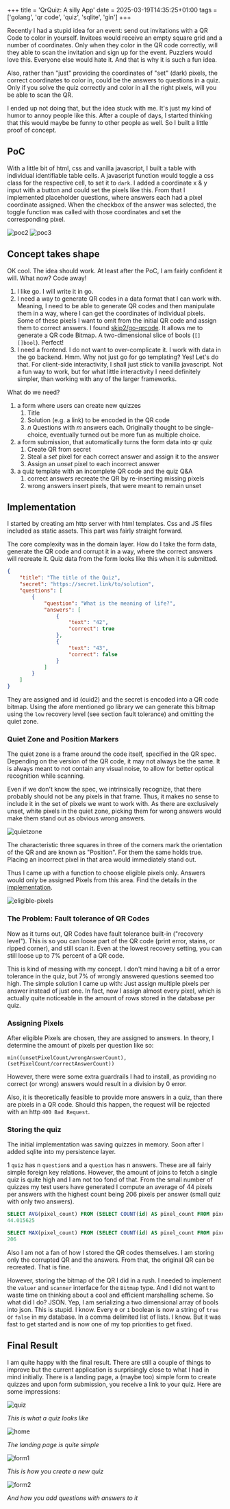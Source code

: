 +++
title = 'QrQuiz: A silly App'
date = 2025-03-19T14:35:25+01:00
tags = ['golang', 'qr code', 'quiz', 'sqlite', 'gin']
+++

Recently I had a stupid idea for an event: send out invitations with a QR Code to color in yourself.
Invitees would receive an empty square grid and a number of coordinates.
Only when they color in the QR code correctly, will they able to scan the invitation and sign up for the event.
Puzzlers would love this.
Everyone else would hate it.
And that is why it is such a fun idea.

Also, rather than "just" providing the coordinates of "set" (dark) pixels, the correct coordinates to color in, could be the answers to questions in a quiz.
Only if you solve the quiz correctly and color in all the right pixels, will you be able to scan the QR.

I ended up not doing that, but the idea stuck with me.
It's just my kind of humor to annoy people like this.
After a couple of days, I started thinking that this would maybe be funny to other people as well.
So I built a little proof of concept.

## PoC

With a little bit of html, css and vanilla javascript, I built a table with individual identifiable table cells.
A javascript function would toggle a css class for the respective cell, to set it to `dark`.
I added a coordinate x & y input with a button and could set the pixels like this.
From that I implemented placeholder questions, where answers each had a pixel coordinate assigned.
When the checkbox of the answer was selected, the toggle function was called with those coordinates and set the corresponding pixel.

![poc2](./poc2.png)
![poc3](./poc3.png)

## Concept takes shape

OK cool.
The idea should work.
At least after the PoC, I am fairly confident it will.
What now?
Code away!

1. I like go. I will write it in go.
1. I need a way to generate QR codes in a data format that I can work with.
   Meaning, I need to be able to generate QR codes and then manipulate them in a way, where I can get the coordinates of individual pixels.
   Some of these pixels I want to omit from the initial QR code and assign them to correct answers.
   I found [skip2/go-qrcode](https://pkg.go.dev/github.com/skip2/go-qrcode).
   It allows me to generate a QR code Bitmap.
   A two-dimensional slice of bools (`[][]bool`).
   Perfect!
1. I need a frontend.
   I do not want to over-complicate it.
   I work with data in the go backend.
   Hmm.
   Why not just go for go templating?
   Yes!
   Let's do that.
   For client-side interactivity, I shall just stick to vanilla javascript.
   Not a fun way to work, but for what little interactivity I need definitely simpler, than working with any of the larger frameworks.
   
What do we need?

1. a form where users can create new quizzes
    1. Title
    1. Solution (e.g. a link) to be encoded in the QR code
    1. *n* Questions with *m* answers each. Originally thought to be single-choice, eventually turned out be more fun as multiple choice.
1. a form submission, that automatically turns the form data into qr quiz
    1. Create QR from secret
    1. Steal a *set* pixel for each correct answer and assign it to the answer
    1. Assign an *unset* pixel to each incorrect answer
1. a quiz template with an incomplete QR code and the quiz Q&A
    1. correct answers recreate the QR by re-inserting missing pixels
    1. wrong answers insert pixels, that were meant to remain unset

## Implementation

I started by creating am http server with html templates.
Css and JS files included as static assets.
This part was fairly straight forward.

The core complexity was in the domain layer.
How do I take the form data, generate the QR code and corrupt it in a way, where the correct answers will recreate it.
Quiz data from the form looks like this when it is submitted.

```json
{
    "title": "The title of the Quiz",
    "secret": "https://secret.link/to/solution",
    "questions": [
        {
            "question": "What is the meaning of life?",
            "answers": [
                {
                    "text": "42",
                    "correct": true
                },
                {
                    "text": "43",
                    "correct": false 
                }
            ]
        }
    ]
}
```

They are assigned and id (cuid2) and the secret is encoded into a QR code bitmap.
Using the afore mentioned go library we can generate this bitmap using the `low` recovery level (see section fault tolerance) and omitting the quiet zone.


### Quiet Zone and Position Markers

The quiet zone is a frame around the code itself, specified in the QR spec.
Depending on the version of the QR code, it may not always be the same.
It is always meant to not contain any visual noise, to allow for better optical recognition while scanning.

Even if we don't know the spec, we intrinsically recognize, that there probably should not be any pixels in that frame.
Thus, it makes no sense to include it in the set of pixels we want to work with.
As there are exclusively unset, white pixels in the quiet zone, picking them for wrong answers would make them stand out as obvious wrong answers.

![quietzone](./quietzone.png)

The characteristic three squares in three of the corners mark the orientation of the QR and are known as "Position".
For them the same holds true.
Placing an incorrect pixel in that area would immediately stand out.

Thus I came up with a function to choose eligible pixels only.
Answers would only be assigned Pixels from this area.
Find the details in the [implementation](https://github.com/sekthor/qrquiz/blob/main/internal/domain/puzzle.go#L46).

![eligible-pixels](./eligible.png)


### The Problem: Fault tolerance of QR Codes

Now as it turns out, QR Codes have fault tolerance built-in ("recovery level").
This is so you can loose part of the QR code (print error, stains, or ripped corner), and still scan it.
Even at the lowest recovery setting, you can still loose up to 7% percent of a QR code.

This is kind of messing with my concept.
I don't mind having a bit of a error tolerance in the quiz, but 7% of wrongly answered questions seemed too high.
The simple solution I came up with:
Just assign multiple pixels per answer instead of just one.
In fact, now I assign almost every pixel, which is actually quite noticeable in the amount of rows stored in the database per quiz.

### Assigning Pixels

After eligible Pixels are chosen, they are assigned to answers.
In theory, I determine the amount of pixels per question like so:

```
min((unsetPixelCount/wrongAnswerCount),(setPixelCount/correctAnswerCount))
```

However, there were some extra guardrails I had to install, as providing no correct (or wrong) answers would result in a division by 0 error.

Also, it is theoretically feasible to provide more answers in a quiz, than there are pixels in a QR code.
Should this happen, the request will be rejected with an http `400 Bad Request`.

### Storing the quiz

The initial implementation was saving quizzes in memory.
Soon after I added sqlite into my persistence layer.

1 `quiz` has n `question`s and a `question` has n answers.
These are all fairly simple foreign key relations.
However, the amount of joins to fetch a single quiz is quite high and I am not too fond of that.
From the small number of quizzes my test users have generated I compute an average of 44 pixels per answers with the highest count being 206 pixels per answer (small quiz with only two answers).

```sql
SELECT AVG(pixel_count) FROM (SELECT COUNT(id) AS pixel_count FROM pixels GROUP BY answer_id);
44.015625

SELECT MAX(pixel_count) FROM (SELECT COUNT(id) AS pixel_count FROM pixels GROUP BY answer_id);
206
```

Also I am not a fan of how I stored the QR codes themselves.
I am storing only the corrupted QR and the answers.
From that, the original QR can be recreated.
That is fine.

However, storing the bitmap of the QR I did in a rush.
I needed to implement the `valuer` and `scanner` interface for the `Bitmap` type.
And I did not want to waste time on thinking about a cool and efficient marshalling scheme.
So what did I do?
JSON.
Yep, I am serializing a two dimensional array of bools into json.
This is stupid.
I know.
Every `0` or `1` boolean is now a string of `true` or `false` in my database.
In a comma delimited list of lists.
I know.
But it was fast to get started and is now one of my top priorities to get fixed.

## Final Result

I am quite happy with the final result.
There are still a couple of things to improve but the current application is surprisingly close to what I had in mind initially.
There is a landing page, a (maybe too) simple form to create quizzes and upon form submission, you receive a link to your quiz.
Here are some impressions:

![quiz](./quiz.png)

*This is what a quiz looks like*

![home](./home.png)

*The landing page is quite simple*

![form1](./form1.png)

*This is how you create a new quiz*

![form2](./form2.png)

*And how you add questions with answers to it*

